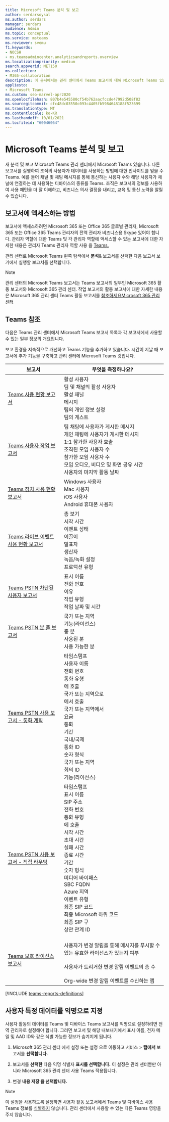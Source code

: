 ```yaml
---
title: Microsoft Teams 분석 및 보고
author: serdarsoysal
ms.author: serdars
manager: serdars
audience: Admin
ms.topic: conceptual
ms.service: msteams
ms.reviewer: svemu
f1.keywords:
- NOCSH
- ms.teamsadmincenter.analyticsandreports.overview
ms.localizationpriority: medium
search.appverid: MET150
ms.collection:
- M365-collaboration
description: 이 문서에서는 관리 센터에서 Teams 보고서에 대해 Microsoft Teams 있습니다.
appliesto:
- Microsoft Teams
ms.custom: seo-marvel-apr2020
ms.openlocfilehash: 807b4e545580cf54b762aacfccde47992d508f82
ms.sourcegitcommit: cfc48dc03550c093c4405fb5984648188f523699
ms.translationtype: MT
ms.contentlocale: ko-KR
ms.lasthandoff: 10/01/2021
ms.locfileid: "60046064"
---
```

# <a name="microsoft-teams-analytics-and-reporting"></a>Microsoft Teams 분석 및 보고

새 분석 및 보고 Microsoft Teams 관리 센터에서 Microsoft Teams 있습니다. 다른 보고서를 실행하여 조직의 사용자가 데이터를 사용하는 방법에 대한 인사이트를 얻을 수 Teams. 예를 들어 채널 및 채팅 메시지를 통해 통신하는 사용자 수와 해당 사용자가 채널에 연결하는 데 사용하는 디바이스의 종류를 Teams. 조직은 보고서의 정보를 사용하여 사용 패턴을 더 잘 이해하고, 비즈니스 의사 결정을 내리고, 교육 및 통신 노력을 알릴 수 있습니다.

## <a name="how-to-access-the-reports"></a>보고서에 액세스하는 방법

보고서에 액세스하려면 Microsoft 365 또는 Office 365 글로벌 관리자, Microsoft 365 또는 Office 365 Teams 관리자의 전역 관리자 비즈니스용 Skype 있어야 합니다. 관리자 역할에 대한 Teams 및 각 관리자 역할에 액세스할 수 있는 보고서에 대한 자세한 내용은 관리자 Teams 관리자 역할 사용 을 [Teams.](../using-admin-roles.md)

관리 센터로 Microsoft Teams 왼쪽 탐색에서 **분석**& 보고서를 선택한 다음 보고서 보기에서 실행할 보고서를 선택합니다.

> [!NOTE]
> 관리 센터의 Microsoft Teams 보고서는 Teams 보고서의 일부인 Microsoft 365 활동 보고서와 Microsoft 365 관리 센터. 작업 보고서의 활동 보고서에 대한 자세한 내용은 Microsoft 365 관리 센터 Teams 활동 보고서를 [참조하세요Microsoft 365 관리 센터](../teams-activity-reports.md)

## <a name="teams-reporting-reference"></a>Teams 참조

다음은 Teams 관리 센터에서 Microsoft Teams 보고서 목록과 각 보고서에서 사용할 수 있는 일부 정보의 개요입니다.

보고 환경을 지속적으로 개선하고 Teams 기능을 추가하고 있습니다. 시간이 지날 때 보고서에 추가 기능을 구축하고 관리 센터에 Microsoft Teams 것입니다.

|보고서  |무엇을 측정하나요? |
|---------|---------|
|[Teams 사용 현황 보고서](teams-usage-report.md)  |  활성 사용자<br/>팀 및 채널의 활성 사용자<br/>활성 채널<br/>메시지<br/>팀의 개인 정보 설정<br/>팀의 게스트   |
|[Teams 사용자 작업 보고서](user-activity-report.md)  | 팀 채팅에 사용자가 게시한 메시지<br/>개인 채팅에 사용자가 게시한 메시지<br/>  1:1 참가한 사용자 호출<br/> 조직된 모임 사용자 수 <br/>참가한 모임 사용자 수<br/>모임 오디오, 비디오 및 화면 공유 시간<br/>   사용자의 마지막 활동 날짜     |
|[Teams 장치 사용 현황 보고서](device-usage-report.md)   |  Windows 사용자<br/>Mac 사용자<br/>iOS 사용자<br/>Android 휴대폰 사용자     |
|[Teams 라이브 이벤트 사용 현황 보고서](teams-live-event-usage-report.md)   |  총 보기<br>시작 시간<br>이벤트 상태<br>이끌이<br>발표자<br>생산자<br>녹음/녹화 설정<br>프로덕션 유형    |
|[Teams PSTN 차단된 사용자 보고서](pstn-blocked-users-report.md)   |  표시 이름<br>전화 번호<br>이유<br>작업 유형<br>작업 날짜 및 시간   |
|[Teams PSTN 분 풀 보고서](pstn-minute-pools-report.md) |  국가 또는 지역<br>기능(라이선스) <br>총 분<br>사용된 분<br>사용 가능한 분|
|[Teams PSTN 사용 보고서 - 통화 계획](pstn-usage-report.md#calling-plans)|  타임스탬프<br>사용자 이름<br>전화 번호<br>통화 유형 <br>에 호출<br>국가 또는 지역으로 <br>에서 호출 <br>국가 또는 지역에서<br>요금<br>통화<br>기간<br>국내/국제<br>통화 ID<br>숫자 형식<br>국가 또는 지역<br>회의 ID<br>기능(라이선스)|
|[Teams PSTN 사용 보고서 - 직접 라우팅](pstn-usage-report.md#direct-routing)  |  타임스탬프<br>표시 이름<br>SIP 주소<br>전화 번호 <br>통화 유형<br>에 호출<br>시작 시간<br>초대 시간<br>실패 시간<br>종료 시간<br>기간<br>숫자 형식<br>미디어 바이패스<br>SBC FQDN<br>Azure 지역<br>이벤트 유형<br>최종 SIP 코드<br>최종 Microsoft 하위 코드<br>최종 SIP 구<br>상관 관계 ID  |
|[Teams 보호 라이선스 보고서](information-protection-license-report.md)  | <br>사용자가 변경 알림을 통해 메시지를 푸시할 수 있는 유효한 라이선스가 있는지 여부</br><br>사용자가 트리거한 변경 알림 이벤트의 총 수</br><br>Org-wide 변경 알림 이벤트를 수신하는 앱</br>|


[!INCLUDE [teams-reports-definitions](../includes/teams-reports-definitions.md)]

## <a name="make-the-user-specific-data-anonymous"></a>사용자 특정 데이터를 익명으로 지정

사용자 활동의 데이터를 Teams 및 디바이스 Teams 보고서를 익명으로 설정하려면 전역 관리자로 설정해야 합니다. 그러면 보고서 및 해당 내보내기에서 표시 이름, 전자 메일 및 AAD ID와 같은 식별 가능한 정보가 숨겨지게 됩니다.

1. Microsoft 365 관리 센터 에서 설정 또는  설정 으로 이동하고 서비스 \> **탭에서** 보고서를 **선택합니다.** 
    
2. 보고서를 **선택한** 다음 익명 식별자 **표시를 선택합니다.** 이 설정은 관리 센터뿐만 아니라 Microsoft 365 관리 센터 사용 Teams 적용됩니다.
  
3. 변경 **내용 저장 을 선택합니다.**

> [!NOTE]
> 이 설정을 사용하도록 설정하면 사용자 [](user-activity-report.md) 활동 보고서에서 Teams 및 디바이스 사용 Teams 정보를 [식별하지](device-usage-report.md) 않습니다. 관리 센터에서 사용할 수 있는 다른 Teams 영향을 주지 않습니다.
